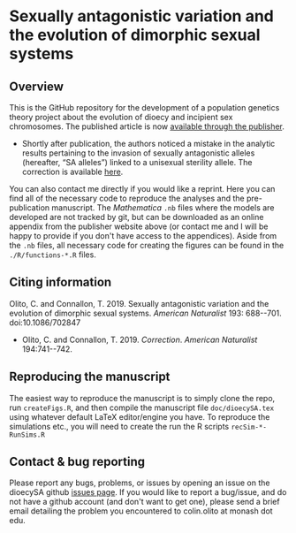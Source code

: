 # Sexually antagonistic variation and the evolution of dimorphic sexual systems 

## Overview

This is the GitHub repository for the development of a population genetics theory project about the evolution of dioecy and incipient sex chromosomes. The published article is now [available through the publisher](https://www.journals.uchicago.edu/doi/full/10.1086/702847). 

* Shortly after publication, the authors noticed a mistake in the analytic results pertaining to the invasion of sexually antagonistic alleles (hereafter, “SA alleles”) linked to a unisexual sterility allele. The correction is available [here](https://www.journals.uchicago.edu/doi/full/10.1086/705014).

You can also contact me directly if you would like a reprint. Here you can find all of the necessary code to reproduce the analyses and the pre-publication manuscript. The *Mathematica* `.nb` files where the models are developed are not tracked by git, but can be downloaded as an online appendix from the publisher website above (or contact me and I will be happy to provide if you don't have access to the appendices). Aside from the `.nb` files, all necessary code for creating the figures can be found in the `./R/functions-*.R` files. 


## Citing information

Olito, C. and Connallon, T. 2019. Sexually antagonistic variation and the evolution of dimorphic sexual systems. *American Naturalist* 193: 688--701. doi:10.1086/702847

* Olito, C. and Connallon, T. 2019. *Correction*. *American Naturalist* 194:741--742.

## Reproducing the manuscript

The easiest way to reproduce the manuscript is to simply clone the repo, run `createFigs.R`, and then compile the manuscript file `doc/dioecySA.tex` using whatever default LaTeX editor/engine you have. To reproduce the simulations etc., you will need to create the  run the R scripts `recSim-*-RunSims.R`


## Contact & bug reporting

Please report any bugs, problems, or issues by opening an issue on the dioecySA github [issues page](https://github.com/colin-olito/dioecySA/issues). If you would like to report a bug/issue, and do not have a github account (and don't want to get one), please send a brief email detailing the problem you encountered to colin.olito at monash dot edu.



